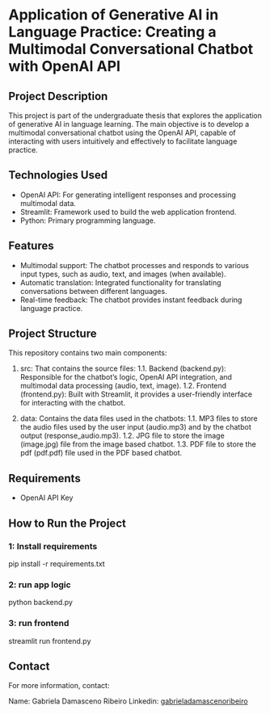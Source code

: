 # Application of Generative AI in Language Practice: Creating a Multimodal Conversational Chatbot with OpenAI API

## Project Description
This project is part of the undergraduate thesis that explores the application of generative AI in language learning. The main objective is to develop a multimodal conversational chatbot using the OpenAI API, capable of interacting with users intuitively and effectively to facilitate language practice.

## Technologies Used
- OpenAI API: For generating intelligent responses and processing multimodal data.
- Streamlit: Framework used to build the web application frontend.
- Python: Primary programming language.

## Features
- Multimodal support: The chatbot processes and responds to various input types, such as audio, text, and images (when available).
- Automatic translation: Integrated functionality for translating conversations between different languages.
- Real-time feedback: The chatbot provides instant feedback during language practice.

## Project Structure
This repository contains two main components:
1. src: That contains the source files:
  1.1. Backend (backend.py): Responsible for the chatbot’s logic, OpenAI API integration, and multimodal data processing (audio, text, image).
  1.2. Frontend (frontend.py): Built with Streamlit, it provides a user-friendly interface for interacting with the chatbot.

2. data: Contains the data files used in the chatbots:
  1.1. MP3 files to store the audio files used by the user input (audio.mp3) and by the chatbot output (response_audio.mp3).
  1.2. JPG file to store the image (image.jpg) file from the image based chatbot.
  1.3. PDF file to store the pdf (pdf.pdf) file used in the PDF based chatbot.

## Requirements
- OpenAI API Key

## How to Run the Project
### 1: Install requirements

pip install -r requirements.txt

### 2: run app logic

python backend.py

### 3: run frontend

streamlit run frontend.py

## Contact
For more information, contact:

Name: Gabriela Damasceno Ribeiro
Linkedin: [gabrieladamascenoribeiro](https://www.linkedin.com/in/gabrieladamascenoribeiro/)
